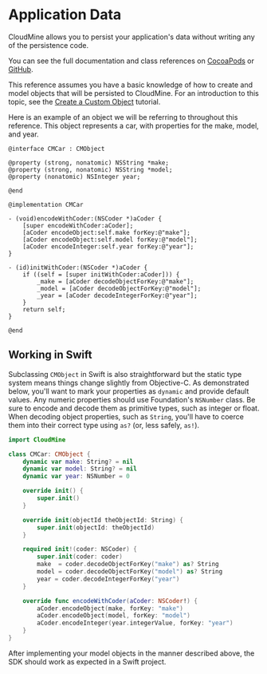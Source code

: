 # Application Data

CloudMine allows you to persist your application's data without writing any of the persistence code.

You can see the full documentation and class references on [CocoaPods](http://cocoadocs.org/docsets/CloudMine/)
or [GitHub](https://github.com/cloudmine/CloudMineSDK-iOS/tree/master/docs).

This reference assumes you have a basic knowledge of how to create and model objects that will be persisted to CloudMine. For an introduction to this topic, see the [Create a Custom Object](#/ios#tutorial) tutorial.

Here is an example of an object we will be referring to throughout this reference. This object represents a car, with properties for the make, model, and year.

```objc
@interface CMCar : CMObject

@property (strong, nonatomic) NSString *make;
@property (strong, nonatomic) NSString *model;
@property (nonatomic) NSInteger year;

@end
```

```objc
@implementation CMCar

- (void)encodeWithCoder:(NSCoder *)aCoder {
    [super encodeWithCoder:aCoder];
    [aCoder encodeObject:self.make forKey:@"make"];
    [aCoder encodeObject:self.model forKey:@"model"];
    [aCoder encodeInteger:self.year forKey:@"year"];
}

- (id)initWithCoder:(NSCoder *)aCoder {
    if ((self = [super initWithCoder:aCoder])) {
        _make = [aCoder decodeObjectForKey:@"make"];
        _model = [aCoder decodeObjectForKey:@"model"];
        _year = [aCoder decodeIntegerForKey:@"year"];
    }
    return self;
}

@end
```

## Working in Swift

Subclassing `CMObject` in Swift is also straightforward but the static type system means things change slightly from Objective-C. As demonstrated below, you'll want to mark your properties as `dynamic` and provide default values. Any numeric properties should use Foundation's `NSNumber` class. Be sure to encode and decode them as primitive types, such as integer or float. When decoding object properties, such as `String`, you'll have to coerce them into their correct type using `as?` (or, less safely, `as!`).

```swift
import CloudMine

class CMCar: CMObject {
    dynamic var make: String? = nil
    dynamic var model: String? = nil
    dynamic var year: NSNumber = 0

    override init() {
        super.init()
    }

    override init(objectId theObjectId: String) {
        super.init(objectId: theObjectId)
    }

    required init!(coder: NSCoder) {
        super.init(coder: coder)
        make  = coder.decodeObjectForKey("make") as? String
        model = coder.decodeObjectForKey("model") as? String
        year = coder.decodeIntegerForKey("year")
    }

    override func encodeWithCoder(aCoder: NSCoder!) {
        aCoder.encodeObject(make, forKey: "make")
        aCoder.encodeObject(model, forKey: "model")
        aCoder.encodeInteger(year.integerValue, forKey: "year")
    }
}
```

After implementing your model objects in the manner described above, the SDK should work as expected in a Swift project.
